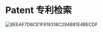 # Patent 专利检索
![8EEAF7D6CE1F919318C294B81E4BECDF](https://github.com/huycode/Patent/assets/29591051/c9739564-a1f1-44cd-9470-73122d05bc76)

